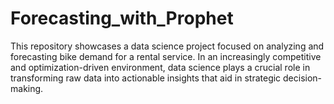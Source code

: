 # Forecasting_with_Prophet
 This repository showcases a data science project focused on analyzing and forecasting bike demand for a rental service. In an increasingly competitive and optimization-driven environment, data science plays a crucial role in transforming raw data into actionable insights that aid in strategic decision-making.
